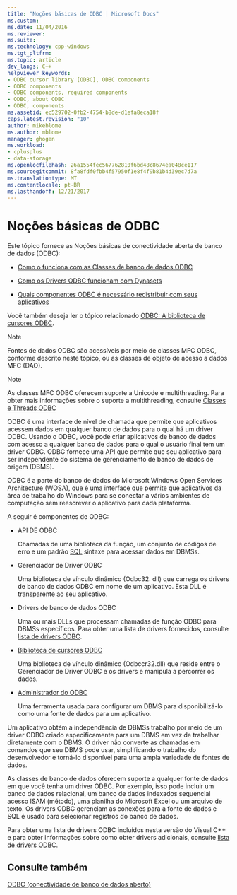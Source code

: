 ```yaml
---
title: "Noções básicas de ODBC | Microsoft Docs"
ms.custom: 
ms.date: 11/04/2016
ms.reviewer: 
ms.suite: 
ms.technology: cpp-windows
ms.tgt_pltfrm: 
ms.topic: article
dev_langs: C++
helpviewer_keywords:
- ODBC cursor library [ODBC], ODBC components
- ODBC components
- ODBC components, required components
- ODBC, about ODBC
- ODBC, components
ms.assetid: ec529702-0fb2-4754-b8de-d1efa8eca18f
caps.latest.revision: "10"
author: mikeblome
ms.author: mblome
manager: ghogen
ms.workload:
- cplusplus
- data-storage
ms.openlocfilehash: 26a1554fec567762810f6bd48c8674ea048ce117
ms.sourcegitcommit: 8fa8fdf0fbb4f57950f1e8f4f9b81b4d39ec7d7a
ms.translationtype: MT
ms.contentlocale: pt-BR
ms.lasthandoff: 12/21/2017
---
```

# <a name="odbc-basics"></a>Noções básicas de ODBC
Este tópico fornece as Noções básicas de conectividade aberta de banco de dados (ODBC):  
  
-   [Como o funciona com as Classes de banco de dados ODBC](../../data/odbc/odbc-and-the-database-classes.md)  
  
-   [Como os Drivers ODBC funcionam com Dynasets](../../data/odbc/odbc-driver-requirements-for-dynasets.md)  
  
-   [Quais componentes ODBC é necessário redistribuir com seus aplicativos](../../data/odbc/redistributing-odbc-components-to-your-customers.md)  
  
 Você também deseja ler o tópico relacionado [ODBC: A biblioteca de cursores ODBC](../../data/odbc/odbc-the-odbc-cursor-library.md).  
  
> [!NOTE]
>  Fontes de dados ODBC são acessíveis por meio de classes MFC ODBC, conforme descrito neste tópico, ou as classes de objeto de acesso a dados MFC (DAO).  
  
> [!NOTE]
>  As classes MFC ODBC oferecem suporte a Unicode e multithreading. Para obter mais informações sobre o suporte a multithreading, consulte [Classes e Threads ODBC](../../data/odbc/odbc-classes-and-threads.md)  
  
 ODBC é uma interface de nível de chamada que permite que aplicativos acessem dados em qualquer banco de dados para o qual há um driver ODBC. Usando o ODBC, você pode criar aplicativos de banco de dados com acesso a qualquer banco de dados para o qual o usuário final tem um driver ODBC. ODBC fornece uma API que permite que seu aplicativo para ser independente do sistema de gerenciamento de banco de dados de origem (DBMS).  
  
 ODBC é a parte do banco de dados do Microsoft Windows Open Services Architecture (WOSA), que é uma interface que permite que aplicativos da área de trabalho do Windows para se conectar a vários ambientes de computação sem reescrever o aplicativo para cada plataforma.  
  
 A seguir é componentes de ODBC:  
  
-   API DE ODBC  
  
     Chamadas de uma biblioteca da função, um conjunto de códigos de erro e um padrão [SQL](../../data/odbc/sql.md) sintaxe para acessar dados em DBMSs.  
  
-   Gerenciador de Driver ODBC  
  
     Uma biblioteca de vínculo dinâmico (Odbc32. dll) que carrega os drivers de banco de dados ODBC em nome de um aplicativo. Esta DLL é transparente ao seu aplicativo.  
  
-   Drivers de banco de dados ODBC  
  
     Uma ou mais DLLs que processam chamadas de função ODBC para DBMSs específicos. Para obter uma lista de drivers fornecidos, consulte [lista de drivers ODBC](../../data/odbc/odbc-driver-list.md).  
  
-   [Biblioteca de cursores ODBC](../../data/odbc/odbc-the-odbc-cursor-library.md)  
  
     Uma biblioteca de vínculo dinâmico (Odbccr32.dll) que reside entre o Gerenciador de Driver ODBC e os drivers e manipula a percorrer os dados.  
  
-   [Administrador do ODBC](../../data/odbc/odbc-administrator.md)  
  
     Uma ferramenta usada para configurar um DBMS para disponibilizá-lo como uma fonte de dados para um aplicativo.  
  
 Um aplicativo obtém a independência de DBMSs trabalho por meio de um driver ODBC criado especificamente para um DBMS em vez de trabalhar diretamente com o DBMS. O driver não converte as chamadas em comandos que seu DBMS pode usar, simplificando o trabalho do desenvolvedor e torná-lo disponível para uma ampla variedade de fontes de dados.  
  
 As classes de banco de dados oferecem suporte a qualquer fonte de dados em que você tenha um driver ODBC. Por exemplo, isso pode incluir um banco de dados relacional, um banco de dados indexados sequencial acesso ISAM (método), uma planilha do Microsoft Excel ou um arquivo de texto. Os drivers ODBC gerenciam as conexões para a fonte de dados e SQL é usado para selecionar registros do banco de dados.  
  
 Para obter uma lista de drivers ODBC incluídos nesta versão do Visual C++ e para obter informações sobre como obter drivers adicionais, consulte [lista de drivers ODBC](../../data/odbc/odbc-driver-list.md).  
  
## <a name="see-also"></a>Consulte também  
 [ODBC (conectividade de banco de dados aberto)](../../data/odbc/open-database-connectivity-odbc.md)